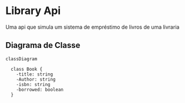 # Library Api
Uma api que simula um sistema de empréstimo de livros de uma livraria


## Diagrama de Classe
```mermaid
classDiagram

  class Book {
    -title: string
    -Author: string
    -isbn: string
    -borrowed: boolean
  }

```
